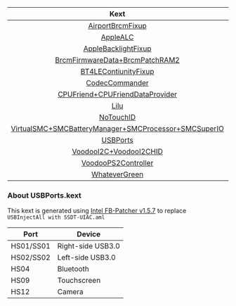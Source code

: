 |                             Kext                             | Version |
| :----------------------------------------------------------: | ------- |
| [AirportBrcmFixup](https://github.com/acidanthera/AirportBrcmFixup) | 1.1.6   |
|     [AppleALC](https://github.com/acidanthera/AppleALC)      | 1.3.3   |
| [AppleBacklightFixup](https://bitbucket.org/RehabMan/applebacklightfixup) | 1013    |
| [BrcmFirmwareData+BrcmPatchRAM2](https://bitbucket.org/RehabMan/os-x-brcmpatchram/downloads/) | 0505    |
| [BT4LEContiunityFixup](https://github.com/acidanthera/BT4LEContiunityFixup) | 1.1.2   |
| [CodecCommander](https://github.com/RehabMan/EAPD-Codec-Commander) | 1003    |
| [CPUFriend+CPUFriendDataProvider](https://github.com/acidanthera/CPUFriend) | 1.1.5   |
|         [Lilu](https://github.com/acidanthera/Lilu)          | 1.2.8   |
|     [NoTouchID](https://github.com/al3xtjames/NoTouchID)     | 1.0.1   |
| [VirtualSMC+SMCBatteryManager+SMCProcessor+SMCSuperIO](https://github.com/acidanthera/VirtualSMC) | 1.0.1   |
| [USBPorts](https://www.tonymacx86.com/threads/release-intel-fb-patcher-v1-4-5.254559/) | 1.5.7   |
| [VoodooI2C+VoodooI2CHID](https://github.com/alexandred/VoodooI2C) | 2.1.4   |
| [VoodooPS2Controller](https://bitbucket.org/RehabMan/os-x-voodoo-ps2-controller/downloads/) | 1008    |
| [WhateverGreen](https://github.com/acidanthera/WhateverGreen) | 1.2.4   |

### About USBPorts.kext

This kext is generated using [Intel FB-Patcher v1.5.7](https://www.tonymacx86.com/threads/release-intel-fb-patcher-v1-4-5.254559/) to replace ` USBInjectAll with SSDT-UIAC.aml`

| Port      | Device            |
| --------- | ----------------- |
| HS01/SS01 | Right-side USB3.0 |
| HS02/SS02 | Left-side USB3.0  |
| HS04      | Bluetooth         |
| HS09      | Touchscreen       |
| HS12      | Camera            |

